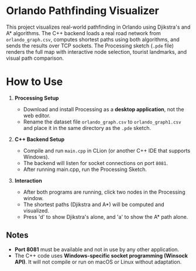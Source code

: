 # Orlando Pathfinding Visualizer

This project visualizes real-world pathfinding in Orlando using Djikstra's and A* algorithms. The C++ backend loads a real road network from `orlando_graph.csv`, computes shortest paths using both algorithms, and sends the results over TCP sockets. The Processing sketch (`.pde` file) renders the full map with interactive node selection, tourist landmarks, and visual path comparison.

# How to Use

1. **Processing Setup**
   - Download and install Processing as a **desktop application**, not the web editor.
   - Rename the dataset file `orlando_graph.csv` to `orlando_graph1.csv` and place it in the same directory as the `.pde` sketch.

2. **C++ Backend Setup**
   - Compile and run `main.cpp` in CLion (or another C++ IDE that supports Windows).
   - The backend will listen for socket connections on port `8081`.
   - After running main.cpp, run the Processing Sketch. 

3. **Interaction**
   - After both programs are running, click two nodes in the Processing window.
   - The shortest paths (Djikstra and A*) will be computed and visualized.
   - Press 'd' to show Djikstra's alone, and 'a' to show the A* path alone. 

## Notes

- **Port 8081** must be available and not in use by any other application.
- The C++ code uses **Windows-specific socket programming (Winsock API)**. It will not compile or run on macOS or Linux without adaptation.
